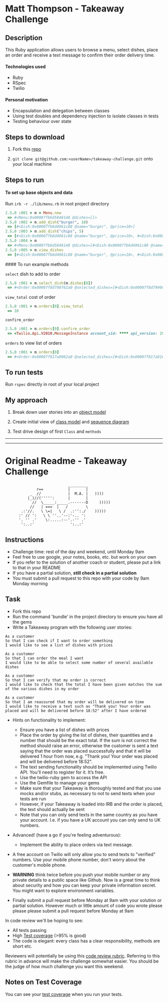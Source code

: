 Matt Thompson - Takeaway Challenge
==================================

## Description

This Ruby application allows users to browse a menu, select dishes, place an order and receive a text message to confirm their order delivery time.


#### Technologies used

- Ruby
- RSpec
- Twilio


#### Personal motivation

- Encapsulation and delegation between classes
- Using test doubles and dependency injection to isolate classes in tests
- Testing behaviour over state


## Steps to download

1. Fork this [repo](https://github.com/mattTea/takeaway-challenge)

2. `git clone git@github.com:<userName>/takeaway-challenge.git` onto your local machine


## Steps to run

#### To set up base objects and data

Run `irb -r ./lib/menu.rb` in root project directory

```ruby
2.5.0 :001 > m = Menu.new
 => #<Menu:0x00007fb6d5848148 @dishes=[]> 
2.5.0 :002 > m.add_dish("burger", 10)
 => [#<Dish:0x00007fb6d4961c88 @name="burger", @price=10>] 
2.5.0 :003 > m.add_dish("chips", 5)
 => [#<Dish:0x00007fb6d4961c88 @name="burger", @price=10>, #<Dish:0x00007fb6d49506e0 @name="chips", @price=5>] 
2.5.0 :004 > m
 => #<Menu:0x00007fb6d5848148 @dishes=[#<Dish:0x00007fb6d4961c88 @name="burger", @price=10>, #<Dish:0x00007fb6d49506e0 @name="chips", @price=5>]> 
2.5.0 :005 > m.view_dishes
 => [#<Dish:0x00007fb6d4961c88 @name="burger", @price=10>, #<Dish:0x00007fb6d49506e0 @name="chips", @price=5>] 
```

#### To run example methods

`select` dish to add to order
```ruby
2.5.0 :001 > m.select_dish(m.dishes[0])
 => #<Order:0x00007f8d798f62a0 @selected_dishes=[#<Dish:0x00007f8d799068d0 @name="burger", @price=10>], @confirmed=false, 
```

`view_total` cost of order
```ruby
2.5.0 :001 > m.orders[0].view_total
 => 10
```

`confirm_order`
```ruby
2.5.0 :001 > m.orders[0].confirm_order
 => <Twilio.Api.V2010.MessageInstance account_sid: **** api_version: 2010-04-01 body: Sent from your Twilio trial account - Thank you! Your order was placed and will be delivered before 14:59 date_created: 2019-03-17 13:59:10 +0000 date_updated: 2019-03-17 13:59:10 +0000 date_sent:  direction: outbound-api error_code: 0 error_message:  from: **** messaging_service_sid:  num_media: 0 num_segments: 1 price: 0.0 price_unit: USD sid: **** status: queued subresource_uris: {"media"=>"/2010-04-01/Accounts/****/Media.json"} to: **** uri: /2010-04-01/Accounts/****.json>
```
`orders` to view list of orders
```ruby
2.5.0 :001 > m.orders[0]
 => #<Order:0x00007f817a9062a0 @selected_dishes=[#<Dish:0x00007f817a9168a8 @name="burger", @price=10>, #<Dish:0x00007f817a90e630 @name="chips", @price=5>, #<Dish:0x00007f817a90e630 @name="chips", @price=5>], @confirmed=true, @total=20> 
```


## To run tests

Run `rspec` directly in root of your local project


## My approach

1. Break down user stories into an [object model](https://github.com/mattTea/takeaway-challenge/blob/master/problem/user_stories.md)

2. Create initial view of [class model](https://github.com/mattTea/takeaway-challenge/blob/master/problem/takeaway_class_diagram.jpg) and [sequence diagram](https://github.com/mattTea/takeaway-challenge/blob/master/problem/takeaway_sequence_diagram.jpg)

3. Test drive design of first `Class` and `methods`


------

------



Original Readme - Takeaway Challenge
====================================
```
                            _________
              r==           |       |
           _  //            |  M.A. |   ))))
          |_)//(''''':      |       |
            //  \_____:_____.-------D     )))))
           //   | ===  |   /        \
       .:'//.   \ \=|   \ /  .:'':./    )))))
      :' // ':   \ \ ''..'--:'-.. ':
      '. '' .'    \:.....:--'.-'' .'
       ':..:'                ':..:'

 ```

Instructions
-------

* Challenge time: rest of the day and weekend, until Monday 9am
* Feel free to use google, your notes, books, etc. but work on your own
* If you refer to the solution of another coach or student, please put a link to that in your README
* If you have a partial solution, **still check in a partial solution**
* You must submit a pull request to this repo with your code by 9am Monday morning

Task
-----

* Fork this repo
* Run the command 'bundle' in the project directory to ensure you have all the gems
* Write a Takeaway program with the following user stories:

```
As a customer
So that I can check if I want to order something
I would like to see a list of dishes with prices

As a customer
So that I can order the meal I want
I would like to be able to select some number of several available dishes

As a customer
So that I can verify that my order is correct
I would like to check that the total I have been given matches the sum of the various dishes in my order

As a customer
So that I am reassured that my order will be delivered on time
I would like to receive a text such as "Thank you! Your order was placed and will be delivered before 18:52" after I have ordered
```

* Hints on functionality to implement:
  * Ensure you have a list of dishes with prices
  * Place the order by giving the list of dishes, their quantities and a number that should be the exact total. If the sum is not correct the method should raise an error, otherwise the customer is sent a text saying that the order was placed successfully and that it will be delivered 1 hour from now, e.g. "Thank you! Your order was placed and will be delivered before 18:52".
  * The text sending functionality should be implemented using Twilio API. You'll need to register for it. It’s free.
  * Use the twilio-ruby gem to access the API
  * Use the Gemfile to manage your gems
  * Make sure that your Takeaway is thoroughly tested and that you use mocks and/or stubs, as necessary to not to send texts when your tests are run
  * However, if your Takeaway is loaded into IRB and the order is placed, the text should actually be sent
  * Note that you can only send texts in the same country as you have your account. I.e. if you have a UK account you can only send to UK numbers.

* Advanced! (have a go if you're feeling adventurous):
  * Implement the ability to place orders via text message.

* A free account on Twilio will only allow you to send texts to "verified" numbers. Use your mobile phone number, don't worry about the customer's mobile phone.

* **WARNING** think twice before you push your mobile number or any private details to a public space like Github. Now is a great time to think about security and how you can keep your private information secret. You might want to explore environment variables.

* Finally submit a pull request before Monday at 9am with your solution or partial solution.  However much or little amount of code you wrote please please please submit a pull request before Monday at 9am


In code review we'll be hoping to see:

* All tests passing
* High [Test coverage](https://github.com/makersacademy/course/blob/master/pills/test_coverage.md) (>95% is good)
* The code is elegant: every class has a clear responsibility, methods are short etc.

Reviewers will potentially be using this [code review rubric](docs/review.md).  Referring to this rubric in advance will make the challenge somewhat easier.  You should be the judge of how much challenge you want this weekend.

Notes on Test Coverage
------------------

You can see your [test coverage](https://github.com/makersacademy/course/blob/master/pills/test_coverage.md) when you run your tests.
